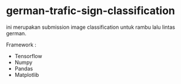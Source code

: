 # german-trafic-sign-classification
ini merupakan submission image classification untuk rambu lalu lintas german.

Framework :
- Tensorflow
- Numpy
- Pandas
- Matplotlib
